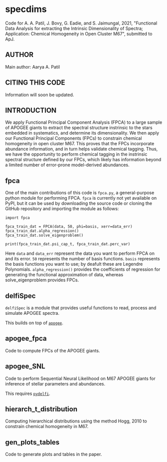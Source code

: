 specdims
========

Code for A. A. Patil, J. Bovy, G. Eadie, and S. Jaimungal, 2021, "Functional Data Analysis for extracting the Intrinsic Dimensionality of Spectra;
Application:  Chemical Homogeneity in Open Cluster M67", submitted to ApJ.

AUTHOR
------

Main author: Aarya A. Patil

CITING THIS CODE
----------------

Information will soon be updated.

INTRODUCTION
------------

We apply Functional Principal Component Analysis (FPCA) to a large sample of APOGEE giants to extract the spectral structure instrinsic to the stars embedded in systematics, and determine its dimensionality. We then apply our Functional Principal Components (FPCs) to constrain chemical homogeneity in open cluster M67. This proves that the FPCs incorporate abundance information, and in turn helps validate chemical tagging. Thus, we have the opportunity to perform chemical tagging in the instrinsic spectral structure defined by our FPCs, which likely has information beyond a limited number of error-prone model-derived abundances.

fpca
----

One of the main contributions of this code is ``fpca.py``, a general-purpose python module for performing FPCA. ``fpca`` is currently not yet available on PyPI, but it can be used by downloading the source code or cloning the GitHub repository and importing the module as follows:

```
import fpca

fpca_train_dat = FPCA(data, 50, phi=basis, xerr=data_err)
fpca_train_dat.alpha_regression()
fpca_train_dat.solve_eigenproblem()

print(fpca_train_dat.psi_cap_t, fpca_train_dat.perc_var)
```

Here ``data`` and ``data_err`` represent the data you want to perform FPCA on and its error. ``50`` represents the number of basis functions. ``basis`` represents the basis functions you want to use; by deafult these are Legendre Polynomials. ``alpha_regression()`` provides the coefficients of regression for generating the functional approximation of data, whereas solve_eigenproblem provides FPCs.

delfiSpec
---------

``delfiSpec`` is a module that provides useful functions to read, process and simulate APOGEE spectra.

This builds on top of [`apogee`](https://github.com/jobovy/apogee>).

apogee_fpca
-----------

Code to compute FPCs of the APOGEE giants.

apogee_SNL
----------

Code to perform Sequential Neural Likelihood on M67 APOGEE giants for inference of stellar parameters and abundances.

This requires [`pydelfi`](https://github.com/justinalsing/pydelfi).

hierarch_t_distribution
-----------------------

Computing hierarchical distributions using the method Hogg, 2010 to constrain chemical homogeneity in M67.

gen_plots_tables
----------------

Code to generate plots and tables in the paper.
